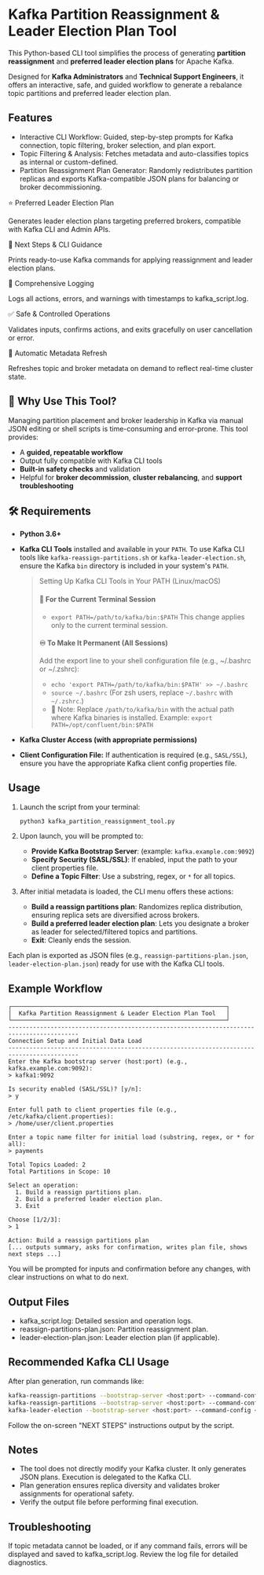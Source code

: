 # Kafka Partition Reassignment & Leader Election Plan Tool

This Python-based CLI tool simplifies the process of generating **partition reassignment** and **preferred leader election plans** for Apache Kafka. 

Designed for **Kafka Administrators** and **Technical Support Engineers**, it offers an interactive, safe, and guided workflow to generate a rebalance topic partitions and preferred leader election plan.

## Features
- Interactive CLI Workflow: Guided, step-by-step prompts for Kafka connection, topic filtering, broker selection, and plan export.
- Topic Filtering & Analysis: Fetches metadata and auto-classifies topics as internal or custom-defined.
- Partition Reassignment Plan Generator: Randomly redistributes partition replicas and exports Kafka-compatible JSON plans for balancing or broker decommissioning.

⭐ Preferred Leader Election Plan

Generates leader election plans targeting preferred brokers, compatible with Kafka CLI and Admin APIs.

📄 Next Steps & CLI Guidance

Prints ready-to-use Kafka commands for applying reassignment and leader election plans.

📝 Comprehensive Logging

Logs all actions, errors, and warnings with timestamps to kafka_script.log.

✅ Safe & Controlled Operations

Validates inputs, confirms actions, and exits gracefully on user cancellation or error.

🔄 Automatic Metadata Refresh

Refreshes topic and broker metadata on demand to reflect real-time cluster state.

## 📌 Why Use This Tool?

Managing partition placement and broker leadership in Kafka via manual JSON editing or shell scripts is time-consuming and error-prone. This tool provides:

- A **guided, repeatable workflow**
- Output fully compatible with Kafka CLI tools
- **Built-in safety checks** and validation
- Helpful for **broker decommission**, **cluster rebalancing**, and **support troubleshooting**

## 🛠️ Requirements

- **Python 3.6+**

- **Kafka CLI Tools** installed and available in your `PATH`. To use Kafka CLI tools like `kafka-reassign-partitions.sh` or `kafka-leader-election.sh`, ensure the Kafka `bin` directory is included in your system's `PATH`.
    > Setting Up Kafka CLI Tools in Your PATH (Linux/macOS)
    >  #### 🔄 For the Current Terminal Session
    > - ``` export PATH=/path/to/kafka/bin:$PATH ``` This change applies only to the current terminal session.
    > #### ♾️ To Make It Permanent (All Sessions)
    > Add the export line to your shell configuration file (e.g., ~/.bashrc or ~/.zshrc):
    > - ``` echo 'export PATH=/path/to/kafka/bin:$PATH' >> ~/.bashrc ```
    > - ``` source ~/.bashrc ``` (For zsh users, replace `~/.bashrc` with `~/.zshrc`.)
    > - 🔁 Note: Replace `/path/to/kafka/bin` with the actual path where Kafka binaries is installed. Example: `export PATH=/opt/confluent/bin:$PATH`
- **Kafka Cluster Access (with appropriate permissions)**
- **Client Configuration File:** If authentication is required (e.g., `SASL/SSL`), ensure you have the appropriate Kafka client config properties file.

## Usage

1.  Launch the script from your terminal:
    ```bash
    python3 kafka_partition_reassignment_tool.py
    ```

2.  Upon launch, you will be prompted to:
    * **Provide Kafka Bootstrap Server**: (example: `kafka.example.com:9092`)
    * **Specify Security (SASL/SSL)**: If enabled, input the path to your client properties file.
    * **Define a Topic Filter**: Use a substring, regex, or `*` for all topics.

3.  After initial metadata is loaded, the CLI menu offers these actions:

    * **Build a reassign partitions plan**: Randomizes replica distribution, ensuring replica sets are diversified across brokers.
    * **Build a preferred leader election plan**: Lets you designate a broker as leader for selected/filtered topics and partitions.
    * **Exit**: Cleanly ends the session.

Each plan is exported as JSON files (e.g., `reassign-partitions-plan.json`, `leader-election-plan.json`) ready for use with the Kafka CLI tools.

## Example Workflow

```text
┌─────────────────────────────────────────────────────────────┐
│  Kafka Partition Reassignment & Leader Election Plan Tool   │
└─────────────────────────────────────────────────────────────┘
------------------------------------------------------------------------------------------
Connection Setup and Initial Data Load
------------------------------------------------------------------------------------------
Enter the Kafka bootstrap server (host:port) (e.g., kafka.example.com:9092):
> kafka1:9092

Is security enabled (SASL/SSL)? [y/n]:
> y

Enter full path to client properties file (e.g., /etc/kafka/client.properties):
> /home/user/client.properties

Enter a topic name filter for initial load (substring, regex, or * for all):
> payments

Total Topics Loaded: 2
Total Partitions in Scope: 10

Select an operation:
  1. Build a reassign partitions plan.
  2. Build a preferred leader election plan.
  3. Exit

Choose [1/2/3]:
> 1

Action: Build a reassign partitions plan
[... outputs summary, asks for confirmation, writes plan file, shows next steps ...]
```
You will be prompted for inputs and confirmation before any changes, with clear instructions on what to do next.

## Output Files
* kafka_script.log: Detailed session and operation logs.
* reassign-partitions-plan.json: Partition reassignment plan.
* leader-election-plan.json: Leader election plan (if applicable).

## Recommended Kafka CLI Usage
After plan generation, run commands like:
```bash
kafka-reassign-partitions --bootstrap-server <host:port> --command-config <client.properties> --reassignment-json-file reassign-partitions-plan.json --execute
kafka-reassign-partitions --bootstrap-server <host:port> --command-config <client.properties> --reassignment-json-file reassign-partitions-plan.json --verify
kafka-leader-election --bootstrap-server <host:port> --command-config <client.properties> --path-to-json-file leader-election-plan.json --election-type preferred
```
Follow the on-screen "NEXT STEPS" instructions output by the script.

## Notes
* The tool does not directly modify your Kafka cluster. It only generates JSON plans. Execution is delegated to the Kafka CLI.
* Plan generation ensures replica diversity and validates broker assignments for operational safety.
* Verify the output file before performing final execution.

## Troubleshooting
If topic metadata cannot be loaded, or if any command fails, errors will be displayed and saved to kafka_script.log. Review the log file for detailed diagnostics.
